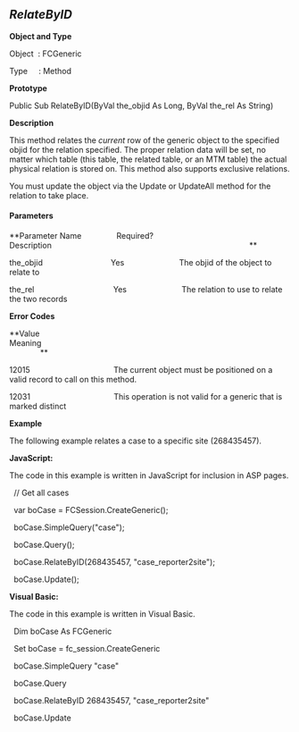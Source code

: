 _RelateByID_
------------

**Object and Type**

Object  : FCGeneric

Type     : Method

**Prototype**

Public Sub RelateByID(ByVal the_objid As Long, ByVal the_rel As String)

**Description**

This method relates the _current_ row of the generic object to the specified objid for the relation specified. The proper relation data will be set, no matter which table (this table, the related table, or an MTM table) the actual physical relation is stored on. This method also supports exclusive relations.

You must update the object via the Update or UpdateAll method for the relation to take place.

#### Parameters
**Parameter Name                Required?             Description                                                                                          **

the_objid                               Yes                         The objid of the object to relate to

the_rel                                    Yes                         The relation to use to relate the two records

**Error Codes**

**Value                                     Meaning                                                                                                                               **

12015                                      The current object must be positioned on a valid record to call on this method.

12031                                      This operation is not valid for a generic that is marked distinct

**Example**

The following example relates a case to a specific site (268435457).

**JavaScript:**

The code in this example is written in JavaScript for inclusion in ASP pages.

  // Get all cases

  var boCase = FCSession.CreateGeneric();

  boCase.SimpleQuery("case");

  boCase.Query();

  boCase.RelateByID(268435457, "case_reporter2site");

  boCase.Update(); 

**Visual Basic:**

The code in this example is written in Visual Basic.

  Dim boCase As FCGeneric

  Set boCase = fc_session.CreateGeneric

  boCase.SimpleQuery "case"

  boCase.Query

  boCase.RelateByID 268435457, "case_reporter2site"

  boCase.Update